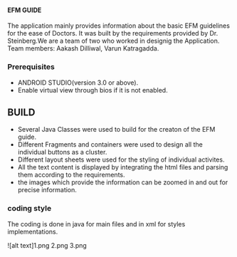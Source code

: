 #### EFM GUIDE

The application mainly provides information about the basic EFM guidelines for the ease of Doctors. It was built by the requirements provided by Dr. Steinberg.We are 
a team of two who worked in designig the Application.
Team members: Aakash Dilliwal, Varun Katragadda.



### Prerequisites

* ANDROID STUDIO(version 3.0 or above).
* Enable virtual view through bios if it is not enabled.




## BUILD

* Several Java Classes were used to  build for the creaton of the EFM guide.
* Different Fragments and containers were used to design all the individual buttons as a cluster.
* Different layout sheets were used for the styling of individual activites.
* All the text content is displayed by integrating the html files and parsing them according to the requirements.
* the images which provide the information can be zoomed in and out for precise information.

 

###  coding style 

 The coding is done in java for main files and in xml for styles implementations.


![alt text]1.png 2.png 3.png


